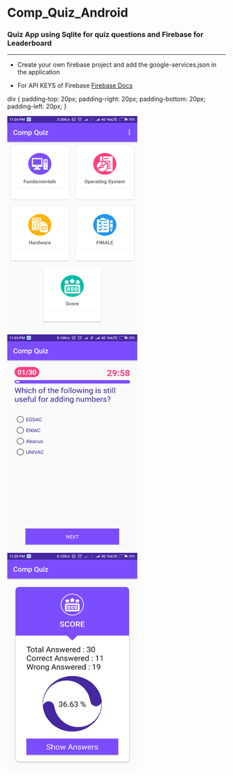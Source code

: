 # Comp_Quiz_Android
### Quiz App using Sqlite for quiz questions and Firebase for Leaderboard
------------------------------------------------------------------------------------

- Create your own firebase project and add the google-services.json in the application

- For API KEYS of Firebase <a href="https://firebase.google.com/docs/android/setup#manually_add_firebase">Firebase Docs</a>

div {
    padding-top: 20px;
    padding-right: 20px;
    padding-bottom: 20px;
    padding-left: 20px;
}
<div>
<img src="Screens/Category.png" alt="Category" width="300" height="500"/>
<img src="Screens/Quiz Interface.png" alt="Interface" width="300" height="500"/>
<img src="Screens/Score Display.png" alt="Your Score" width="300" height="500"/>
</div>
